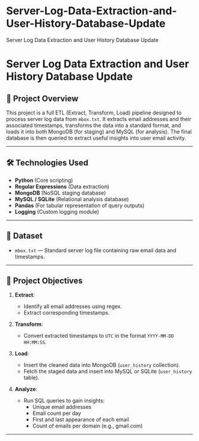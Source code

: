 # Server-Log-Data-Extraction-and-User-History-Database-Update
Server Log Data Extraction and User History Database Update
# Server Log Data Extraction and User History Database Update

## 📌 Project Overview

This project is a full ETL (Extract, Transform, Load) pipeline designed to process server log data from `mbox.txt`. It extracts email addresses and their associated timestamps, transforms the data into a standard format, and loads it into both MongoDB (for staging) and MySQL (for analysis). The final database is then queried to extract useful insights into user email activity.

---

## 🛠️ Technologies Used

- **Python** (Core scripting)
- **Regular Expressions** (Data extraction)
- **MongoDB** (NoSQL staging database)
- **MySQL / SQLite** (Relational analysis database)
- **Pandas** (For tabular representation of query outputs)
- **Logging** (Custom logging module)

---

## 📁 Dataset

- `mbox.txt` — Standard server log file containing raw email data and timestamps.

---

## 🎯 Project Objectives

1. **Extract**:
   - Identify all email addresses using regex.
   - Extract corresponding timestamps.

2. **Transform**:
   - Convert extracted timestamps to `UTC` in the format `YYYY-MM-DD HH:MM:SS`.

3. **Load**:
   - Insert the cleaned data into MongoDB (`user_history` collection).
   - Fetch the staged data and insert into MySQL or SQLite (`user_history` table).

4. **Analyze**:
   - Run SQL queries to gain insights:
     - Unique email addresses
     - Email count per day
     - First and last appearance of each email
     - Count of emails per domain (e.g., gmail.com)

---
